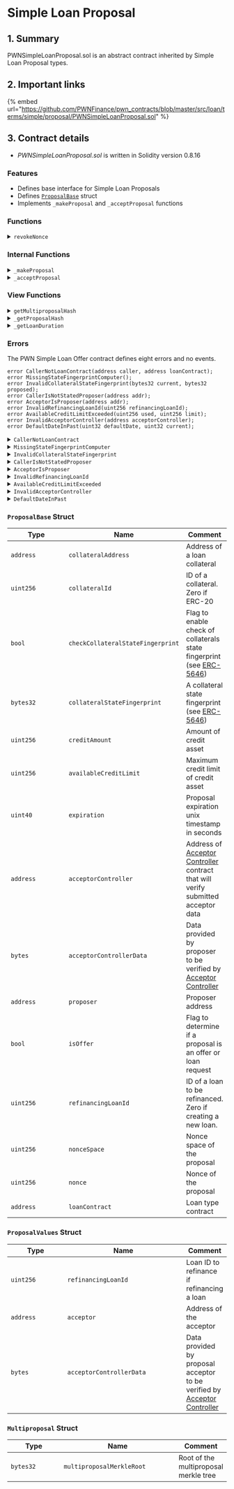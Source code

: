 # Simple Loan Proposal

## 1. Summary

PWNSimpleLoanProposal.sol is an abstract contract inherited by Simple Loan Proposal types.

## 2. Important links

{% embed url="https://github.com/PWNFinance/pwn_contracts/blob/master/src/loan/terms/simple/proposal/PWNSimpleLoanProposal.sol" %}

## 3. Contract details

* _PWNSimpleLoanProposal.sol_ is written in Solidity version 0.8.16

### Features

* Defines base interface for Simple Loan Proposals
* Defines [`ProposalBase`](./#proposalbase-struct) struct
* Implements `_makeProposal` and `_acceptProposal` functions

### Functions

<details>

<summary><code>revokeNonce</code></summary>

#### Overview

A helper function for revoking a proposal nonce on behalf of a caller.

This function takes two arguments supplied by the caller:

* `uint256`**`nonceSpace`** - Nonce space of a proposal nonce to be revoked
* `uint256`**`nonce`** - Proposal nonce to be revoked

#### Implementation

```solidity
function revokeNonce(uint256 nonceSpace, uint256 nonce) external {
    revokedNonce.revokeNonce(msg.sender, nonceSpace, nonce);
}
```

</details>

### Internal Functions

<details>

<summary><code>_makeProposal</code></summary>

#### Overview

Function to make an on-chain proposal.

This function takes two arguments:

* `bytes32`**`proposalHash`** - hash of the respective proposal type struct
* `address`**`proposer`** - Address of a proposal proposer

#### Implementation

```solidity
function _makeProposal(bytes32 proposalHash, address proposer) internal {
    if (msg.sender != proposer) {
        revert CallerIsNotStatedProposer({ addr: proposer });
    }

    proposalsMade[proposalHash] = true;
}
```

</details>

<details>

<summary><code>_acceptProposal</code></summary>

#### Overview

Makes necessary checks for accepting a proposal and reverts if any loan parameters are not valid.&#x20;

This function takes six arguments:

* `bytes32 proposalHash` - Hash of the proposal
* `bytes32[] calldata proposalInclusionProof` - Multiproposal inclusion proof. Empty if single proposal.
* `bytes calldata signature` - Signature of the proposal
* `ProposalBase memory proposal` - [ProposalBase](./#proposalbase-struct) struct
* `ProposalValuesBase memory proposalValues` - [ProposalValues](./#proposalvalues-struct) struct

#### Implementation

```solidity
function _acceptProposal(
    bytes32 proposalHash,
    bytes32[] calldata proposalInclusionProof,
    bytes calldata signature,
    ProposalBase memory proposal,
    ProposalValuesBase memory proposalValues
) internal {
    // Check loan contract
    if (msg.sender != proposal.loanContract) {
        revert CallerNotLoanContract({ caller: msg.sender, loanContract: proposal.loanContract });
    }
    if (!hub.hasTag(proposal.loanContract, PWNHubTags.ACTIVE_LOAN)) {
        revert AddressMissingHubTag({ addr: proposal.loanContract, tag: PWNHubTags.ACTIVE_LOAN });
    }

    // Check proposal signature or that it was made on-chain
    if (proposalInclusionProof.length == 0) {
        // Single proposal signature
        if (!proposalsMade[proposalHash]) {
            if (!PWNSignatureChecker.isValidSignatureNow(proposal.proposer, proposalHash, signature)) {
                revert PWNSignatureChecker.InvalidSignature({ signer: proposal.proposer, digest: proposalHash });
            }
        }
    } else {
        // Multiproposal signature
        bytes32 multiproposalHash = getMultiproposalHash(
            Multiproposal({
                multiproposalMerkleRoot: MerkleProof.processProofCalldata({
                    proof: proposalInclusionProof,
                    leaf: proposalHash
                })
            })
        );
        if (!PWNSignatureChecker.isValidSignatureNow(proposal.proposer, multiproposalHash, signature)) {
            revert PWNSignatureChecker.InvalidSignature({ signer: proposal.proposer, digest: multiproposalHash });
        }
    }

    // Check proposer is not acceptor
    if (proposal.proposer == proposalValues.acceptor) {
        revert AcceptorIsProposer({ addr: proposalValues.acceptor});
    }

    // Check refinancing proposal
    if (proposalValues.refinancingLoanId == 0) {
        if (proposal.refinancingLoanId != 0) {
            revert InvalidRefinancingLoanId({ refinancingLoanId: proposal.refinancingLoanId });
        }
    } else {
        if (proposalValues.refinancingLoanId != proposal.refinancingLoanId) {
            if (proposal.refinancingLoanId != 0 || !proposal.isOffer) {
                revert InvalidRefinancingLoanId({ refinancingLoanId: proposal.refinancingLoanId });
            }
        }
    }

    // Check proposal is not expired
    if (block.timestamp >= proposal.expiration) {
        revert Expired({ current: block.timestamp, expiration: proposal.expiration });
    }

    // Check proposal is not revoked
    if (!revokedNonce.isNonceUsable(proposal.proposer, proposal.nonceSpace, proposal.nonce)) {
        revert PWNRevokedNonce.NonceNotUsable({
            addr: proposal.proposer,
            nonceSpace: proposal.nonceSpace,
            nonce: proposal.nonce
        });
    }

    // Check proposal acceptor controller
    if (proposal.acceptorController != address(0)) {
        if (IPWNAcceptorController(proposal.acceptorController).checkAcceptor({
            acceptor: proposalValues.acceptor,
            proposerData: proposal.acceptorControllerData,
            acceptorData: proposalValues.acceptorControllerData
        }) != type(IPWNAcceptorController).interfaceId) {
            revert InvalidAcceptorController({ acceptorController: proposal.acceptorController });
        }
    }

    if (proposal.availableCreditLimit == 0) {
        // Revoke nonce if credit limit is 0, proposal can be accepted only once
        revokedNonce.revokeNonce(proposal.proposer, proposal.nonceSpace, proposal.nonce);
    } else {
        // Update utilized credit
        // Note: This will revert if utilized credit would exceed the available credit limit
        utilizedCredit.utilizeCredit(
            proposal.proposer, proposal.utilizedCreditId, proposal.creditAmount, proposal.availableCreditLimit
        );
    }

    // Check collateral state fingerprint if needed
    if (proposal.checkCollateralStateFingerprint) {
        bytes32 currentFingerprint;
        IStateFingerpringComputer computer = config.getStateFingerprintComputer(proposal.collateralAddress);
        if (address(computer) != address(0)) {
            // Asset has registered computer
            currentFingerprint = computer.computeStateFingerprint({
                token: proposal.collateralAddress, tokenId: proposal.collateralId
            });
        } else if (ERC165Checker.supportsInterface(proposal.collateralAddress, type(IERC5646).interfaceId)) {
            // Asset implements ERC5646
            currentFingerprint = IERC5646(proposal.collateralAddress).getStateFingerprint(proposal.collateralId);
        } else {
            // Asset is not implementing ERC5646 and no computer is registered
            revert MissingStateFingerprintComputer();
        }

        if (proposal.collateralStateFingerprint != currentFingerprint) {
            // Fingerprint mismatch
            revert InvalidCollateralStateFingerprint({
                current: currentFingerprint,
                proposed: proposal.collateralStateFingerprint
            });
        }
    }
}
```

</details>

### View Functions

<details>

<summary><code>getMultiproposalHash</code></summary>

#### Overview

This function returns a multiproposal hash according to [EIP-712](https://eips.ethereum.org/EIPS/eip-712).

This function takes one argument supplied by the caller:

* `Multiproposal memory`**`multiproposal`** - [`Multiproposal`](./#multiproposal-struct) struct

#### Implementation

```solidity
function getMultiproposalHash(Multiproposal memory multiproposal) public view returns (bytes32) {
    return keccak256(abi.encodePacked(
        hex"1901", MULTIPROPOSAL_DOMAIN_SEPARATOR, keccak256(abi.encodePacked(
            MULTIPROPOSAL_TYPEHASH, abi.encode(multiproposal)
        ))
    ));
}
```

</details>

<details>

<summary><code>_getProposalHash</code></summary>

#### Overview

This function returns a proposal hash according to [EIP-712](https://eips.ethereum.org/EIPS/eip-712).

This function takes two arguments supplied by the caller:

* `bytes32`**`proposalTypehash`** - Hash of the respective proposal type
* `bytes memory`**`encodedProposal`** - Encoded respective proposal type struct

#### Implementation

```solidity
function _getProposalHash(
    bytes32 proposalTypehash,
    bytes memory encodedProposal
) internal view returns (bytes32) {
    return keccak256(abi.encodePacked(
        hex"1901", DOMAIN_SEPARATOR, keccak256(abi.encodePacked(
            proposalTypehash, encodedProposal
        ))
    ));
}
```

</details>

<details>

<summary><code>_getLoanDuration</code></summary>

#### Overview

This function returns loan duration given supplied timestamp or duration.

This function takes one argument supplied by the caller:

* `uint32`**`durationOrDate`** - Duration of a loan in seconds. If the value is greater than `10^9`, it's considered a timestamp of the loan end

#### Implementation

```solidity
function _getLoanDuration(uint32 durationOrDate) internal view returns (uint32) {
    if (durationOrDate <= 1e9) {
        // Value is duration
        return durationOrDate;
    } else if (durationOrDate >= block.timestamp) {
        // Value is date
        return uint32(uint256(durationOrDate) - block.timestamp);
    } else {
        revert DefaultDateInPast({ defaultDate: durationOrDate, current: uint32(block.timestamp) });
    }
}
```

</details>

### Errors

The PWN Simple Loan Offer contract defines eight errors and no events.

```solidity
error CallerNotLoanContract(address caller, address loanContract);
error MissingStateFingerprintComputer();
error InvalidCollateralStateFingerprint(bytes32 current, bytes32 proposed);
error CallerIsNotStatedProposer(address addr);
error AcceptorIsProposer(address addr);
error InvalidRefinancingLoanId(uint256 refinancingLoanId);
error AvailableCreditLimitExceeded(uint256 used, uint256 limit);
error InvalidAcceptorController(address acceptorController);
error DefaultDateInPast(uint32 defaultDate, uint32 current);
```

<details>

<summary><code>CallerNotLoanContract</code></summary>

A CallerNotLoanContract error is thrown when a caller is missing a required hub tag.

This error has two parameters:

* `address`**`caller`**
* `address`**`loanContract`**

</details>

<details>

<summary><code>MissingStateFingerprintComputer</code></summary>

A MissingStateFingerprintComputer error is thrown when a state fingerprint computer is not registered.

This error doesn't define any parameters.

</details>

<details>

<summary><code>InvalidCollateralStateFingerprint</code></summary>

A InvalidCollateralStateFingerprint error is thrown when a proposed collateral state fingerprint doesn't match the current state.

This error has two parameters:

* `bytes32`**`current`**
* `bytes32`**`proposed`**

</details>

<details>

<summary><code>CallerIsNotStatedProposer</code></summary>

A CallerIsNotStatedProposer error is thrown when a caller is not a stated proposer.

This error has one parameter:

* `address`**`addr`**

</details>

<details>

<summary><code>AcceptorIsProposer</code></summary>

An AcceptorIsProposer error is thrown when proposal acceptor and proposer are the same.

This error has one parameter:

* `address`**`addr`**

</details>

<details>

<summary><code>InvalidRefinancingLoanId</code></summary>

An InvalidRefinancingLoanId error is thrown when provided refinance loan id cannot be used.

This error has one parameter:

* `uint256`**`refinancingLoanId`**

</details>

<details>

<summary><code>AvailableCreditLimitExceeded</code></summary>

An AvailableCreditLimitExceeded error is thrown when a proposal would exceed the available credit limit.

This error has two parameters:

* `uint256`**`used`**
* `uint256`**`limit`**

</details>

<details>

<summary><code>InvalidAcceptorController</code></summary>

A InvalidAcceptorController error is thrown when supplied acceptor controller isn't a valid acceptor controller contract.

This error has one parameter:

* `address`**`acceptorController`**

</details>

<details>

<summary><code>DefaultDateInPast</code></summary>

A DefaultDateInPast error is thrown when caller supplies a loan default date that's in the past.

This error has two parameters:

* `uint32`**`defaultDate`**
* `uint32`**`current`**

</details>

### `ProposalBase` Struct

<table><thead><tr><th width="124.09421454876235">Type</th><th width="211.45656287647148">Name</th><th>Comment</th></tr></thead><tbody><tr><td><code>address</code></td><td><code>collateralAddress</code></td><td>Address of a loan collateral</td></tr><tr><td><code>uint256</code></td><td><code>collateralId</code></td><td>ID of a collateral. Zero if ERC-20</td></tr><tr><td><code>bool</code></td><td><code>checkCollateralStateFingerprint</code></td><td>Flag to enable check of collaterals state fingerprint (see <a href="https://eips.ethereum.org/EIPS/eip-5646">ERC-5</a><a href="https://eips.ethereum.org/EIPS/eip-5646">646</a>)</td></tr><tr><td><code>bytes32</code></td><td><code>collateralStateFingerprint</code></td><td>A collateral state fingerprint (see <a href="https://eips.ethereum.org/EIPS/eip-5646">ERC-5</a><a href="https://eips.ethereum.org/EIPS/eip-5646">646</a>)</td></tr><tr><td><code>uint256</code></td><td><code>creditAmount</code></td><td>Amount of credit asset</td></tr><tr><td><code>uint256</code></td><td><code>availableCreditLimit</code></td><td>Maximum credit limit of credit asset</td></tr><tr><td><code>uint40</code></td><td><code>expiration</code></td><td>Proposal expiration unix timestamp in seconds</td></tr><tr><td><code>address</code></td><td><code>acceptorController</code></td><td>Address of <a href="../../peripheral-contracts/acceptor-controller/">Acceptor Controller</a> contract that will verify submitted acceptor data</td></tr><tr><td><code>bytes</code></td><td><code>acceptorControllerData</code></td><td>Data provided by proposer to be verified by <a href="../../peripheral-contracts/acceptor-controller/">Acceptor Controller</a></td></tr><tr><td><code>address</code></td><td><code>proposer</code></td><td>Proposer address</td></tr><tr><td><code>bool</code></td><td><code>isOffer</code></td><td>Flag to determine if a proposal is an offer or loan request</td></tr><tr><td><code>uint256</code></td><td><code>refinancingLoanId</code></td><td>ID of a loan to be refinanced. Zero if creating a new loan.</td></tr><tr><td><code>uint256</code></td><td><code>nonceSpace</code></td><td>Nonce space of the proposal</td></tr><tr><td><code>uint256</code></td><td><code>nonce</code></td><td>Nonce of the proposal</td></tr><tr><td><code>address</code></td><td><code>loanContract</code></td><td>Loan type contract</td></tr></tbody></table>

### `ProposalValues` Struct

<table><thead><tr><th width="124.09421454876235">Type</th><th width="270.4565628764715">Name</th><th>Comment</th></tr></thead><tbody><tr><td><code>uint256</code></td><td><code>refinancingLoanId</code></td><td>Loan ID to refinance if refinancing a loan</td></tr><tr><td><code>address</code></td><td><code>acceptor</code></td><td>Address of the acceptor</td></tr><tr><td><code>bytes</code></td><td><code>acceptorControllerData</code></td><td>Data provided by proposal acceptor to be verified by <a href="../../peripheral-contracts/acceptor-controller/">Acceptor Controller</a></td></tr></tbody></table>

### `Multiproposal` Struct

<table><thead><tr><th width="124.09421454876235">Type</th><th width="270.4565628764715">Name</th><th>Comment</th></tr></thead><tbody><tr><td><code>bytes32</code></td><td><code>multiproposalMerkleRoot</code></td><td>Root of the multiproposal merkle tree</td></tr></tbody></table>
